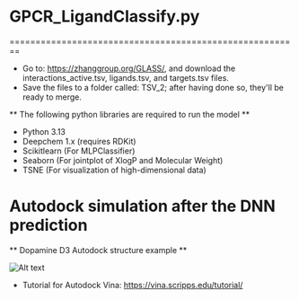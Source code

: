 # GPCR_LigandClassify.py

========================================================

* Go to: https://zhanggroup.org/GLASS/, and download the interactions_active.tsv, ligands.tsv, and targets.tsv files.
* Save the files to a folder called: TSV_2; after having done so, they'll be ready to merge. 

** The following python libraries are required to run the model **

* Python 3.13
* Deepchem 1.x (requires RDKit)
* Scikitlearn (For MLPClassifier)
* Seaborn (For jointplot of XlogP and Molecular Weight)
* TSNE (For visualization of high-dimensional data)

# Autodock simulation after the DNN prediction

** Dopamine D3 Autodock structure example **

![Alt text](file:///C:/Users/gavjo/OneDrive/Pictures/Screenshots/Screenshot%20(30).png)

* Tutorial for Autodock Vina: https://vina.scripps.edu/tutorial/ 
